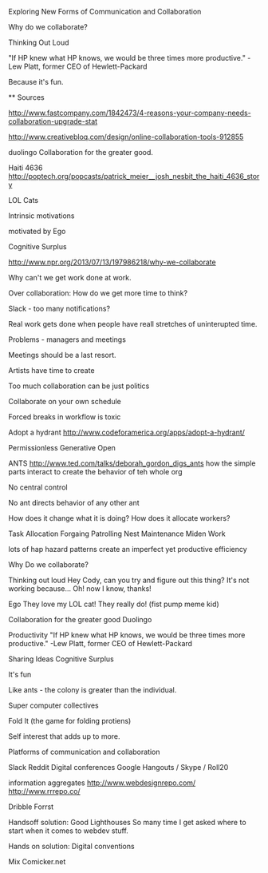 Exploring New Forms of Communication and Collaboration

Why do we collaborate?

Thinking Out Loud

"If HP knew what HP knows, we would be three times more productive."
-Lew Platt, former CEO of Hewlett-Packard


Because it's fun.





** Sources

http://www.fastcompany.com/1842473/4-reasons-your-company-needs-collaboration-upgrade-stat



http://www.creativebloq.com/design/online-collaboration-tools-912855


duolingo
Collaboration for the greater good.


Haiti 4636
http://poptech.org/popcasts/patrick_meier__josh_nesbit_the_haiti_4636_story

LOL Cats


Intrinsic motivations

motivated by Ego

Cognitive Surplus

http://www.npr.org/2013/07/13/197986218/why-we-collaborate



Why can't we get work done at work.



Over collaboration:
How do we get more time to think?

Slack - too many notifications? 

Real work gets done when people have reall stretches of uninterupted time.

Problems - managers and meetings

Meetings should be a last resort.



Artists have time to create

Too much collaboration can be just politics



Collaborate on your own schedule



Forced breaks in workflow is toxic


Adopt a hydrant
http://www.codeforamerica.org/apps/adopt-a-hydrant/

Permissionless
Generative
Open



ANTS
http://www.ted.com/talks/deborah_gordon_digs_ants
how the simple parts interact to create the behavior of teh whole org

No central control

No ant directs behavior of any other ant

How does it change what it is doing?
How does it allocate workers?

Task Allocation
Forgaing 
Patrolling
Nest Maintenance
Miden Work

lots of hap hazard patterns create an imperfect yet productive efficiency







Why Do we collaborate?

Thinking out loud
  Hey Cody, can you try and figure out this thing? It's not working because... Oh! now I know, thanks!

Ego
  They love my LOL cat! They really do! (fist pump meme kid)

Collaboration for the greater good
  Duolingo

Productivity
  "If HP knew what HP knows, we would be three times more productive."
    -Lew Platt, former CEO of Hewlett-Packard

Sharing Ideas
Cognitive Surplus

It's fun

Like ants - the colony is greater than the individual.






Super computer collectives

Fold It (the game for folding protiens)


Self interest that adds up to more.




Platforms of communication and collaboration

Slack
Reddit
Digital conferences
Google Hangouts / Skype / Roll20

information aggregates
http://www.webdesignrepo.com/
http://www.rrrepo.co/

Dribble
Forrst



Handsoff solution:
Good Lighthouses
So many time I get asked where to start when it comes to webdev stuff. 


Hands on solution:
Digital conventions


Mix
Comicker.net


















